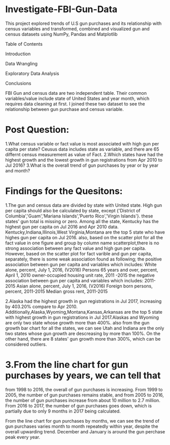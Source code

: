 # Investigate-FBI-Gun-Data
This project explored trends of U.S gun purchases and its relationship with census variables and transformed, combined and visualized gun and census datasets using NumPy, Pandas and Matplotlib

Table of Contents

Introduction

Data Wrangling

Exploratory Data Analysis

Conclusions





FBI Gun and census data are two independent table. Their common variables/value include state of United States and year month, which requires data cleaning at first. I joined these two dataset to see the relationship between gun purchase and census variable.

# Post Question:
  1.What census variable or fact value is most associated with high gun per capita per state? Ceusus data includes state as variable, and there are 65 differnt census measurement as value of Fact. 
  2.Which states have had the highest growth and the lowest growth in gun registrations from Apr 2010 to Jul 2016? 
  3.What is the overall trend of gun purchases by year or by year and month?
 
# Findings for the Quesitons:
 
 1.The gun and census data are divided by state with United state. High gun per capita should also be calculated by state, except {'District of Columbia','Guam','Mariana Islands','Puerto Rico','Virgin Islands'}. these states' gun total is missing or zero. Among all the state, Kentucky has the highest gun per capita on Jul 2016 and Apr 2010 data. Kentucky,Indiana,Illinois,West Virginia,Montana are the top 5 state who have highes gun per capita on Jul 2016.
 also, based on the scatter plot for all the fact value in one figure and group by column name scatterplot,there is no strong association between any fact value and high gun per capita.
 However, based on the scatter plot for fact varible and gun per capita, separately, there is some weak association found as following; the positive association between gun per capita and variables which includes: White alone, percent, July 1, 2016, (V2016) Persons 65 years and over, percent, April 1, 2010 owner-occupied housing unit rate, 2011 -2015
 the negative association between gun per capita and variables which includes:  2011-2015 Asian alone, percent, July 1, 2016, (V2016) Foreign born persons, percent, 2011-2015 Median gross rent, 2011-2015

 2.Alaska had the highest growth in gun registrations in Jul 2017, increasing by 403.20% compare to Apr 2010.
 Additionally,Alaska,Wyoming,Montana,Kansas,Arkansas are the top 5 state with highest growth in gun registrations in Jul 2017.Alaskas and Wyoming are only two state whose growth more than 400%. also from the gun growth bar chart for all the states, we can see Utah and Indiana are the only two states whose gun growth are descreasing by more than 100%. On the other hand, there are 8 states' gun growth more than 300%, which can be considered outliers.

# 3.From the line chart for gun purchases by years, we can tell that 
 from 1998 to 2016, the  overall of gun purchases is increasing. 
 From 1999 to 2005, the number of gun purchases remains stable, and from 2005 to 2016, the number of gun purchases increase from about 10 million to 2.7 million. From 2016 to 2017, the  number of gun purchases goes down, which is partially due to only 9 months in 2017 being calculated. 

From the line chart for gun purchases by months, we can see the trend of gun purchases varies month to month repeatedly within year, despite the overall upwarding trend. December and January is around the gun perchase peak every year.

